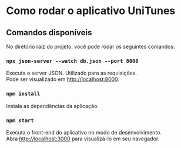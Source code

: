 # Como rodar o aplicativo UniTunes

## Comandos disponíveis
No diretório raiz do projeto, você pode rodar os seguintes comandos:

### `npx json-server --watch db.json --port 8000`
Executa o server JSON. Utilizado para as requisições.\
Pode ser visualizado em [http://localhost:8000](http://localhost:8000).


### `npm install`

Instala as dependências da aplicação.

### `npm start`

Executa o front-end do aplicativo no modo de desenvolvimento.\
Abra [http://localhost:3000](http://localhost:3000) para visualizá-lo em seu navegador.